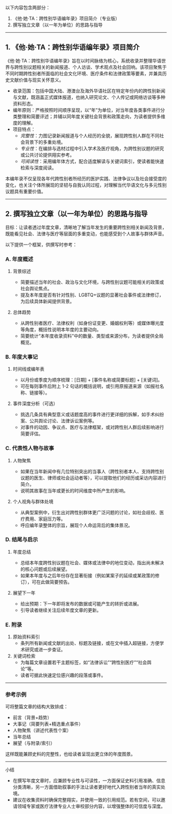 以下内容包含两部分：  
1. 《他·她·TA：跨性别华语编年录》项目简介（专业版）  
2. 撰写独立文章（以一年为单位）的思路与指导

---

## 1. 《他·她·TA：跨性别华语编年录》项目简介

《他·她·TA：跨性别华语编年录》旨在以时间脉络为核心，系统收录并整理华语世界与跨性别议题相关的新闻报道、个人访谈、学术观点及社会回响。该项目聚焦于不同时期跨性别者所面临的社会文化环境、医疗条件和法律政策等要素，并兼具历史文献价值与现实关怀意义。

- 收录范围：包括中国大陆、港澳台及海外华语社区在特定年份内的跨性别新闻与文献，既涵盖正式媒体报道，也纳入研究论文、个人传记或网络访谈等多种资料形态。  
- 编年原则：严格按照时间顺序呈现，以“年”为单位，对当年度各类事件进行分类整理和简要评述；并辅以同年度关键社会背景和政策走向，为读者提供多维度的理解。  
- 项目特点：  
  - *完整性*：力图记录新闻报道与个人经历的全貌，展现跨性别人群在不同社会背景下的多重处境。  
  - *专业性*：在编排与选材过程中引入学术及医疗视角，为跨性别议题的研究或公共讨论提供翔实参考。  
  - *可阅读性*：采用编年体方式，配合适度解读与关键词索引，使读者能快速检索与深度阅读。

本编年录不仅呈现各年代跨性别者所经历的医护实践、法律争议以及社会接受度的变化，也关注个体所展现的坚韧与自我认同过程，对理解当代华语文化与多元性别议题具有重要价值。

---

## 2. 撰写独立文章（以一年为单位）的思路与指导

目标：让读者透过年度文章，清晰地了解当年发生的重要跨性别相关新闻及背景，既能看见社会、法律与医疗等层面的多重变动，也能感受到个人故事与群体声音。

以下提供一个框架，供撰写时参考：

### A. 年度概述
1. 背景综述  
   - 简要描述当年的社会、政治与文化环境，与跨性别议题可能相关的政策或社会舆论焦点。  
   - 提及本年度是否有针对性别、LGBTQ+议题的显著社会事件或法律修订，为后续具体新闻提供背景。

2. 总体趋势  
   - 从跨性别者医疗、法律权利（如身份证变更、婚姻权利等）或媒体曝光度等角度，概括性说明本年度的主要动向。  
   - 简要统计“本年度收录资料”中的数量、类型或来源分布，为读者提供全局概览。

### B. 年度大事记
1. 时间线或编年表  
   - 以月份或季度为顺序梳理：\[日期\] + \[事件名称或简要标题\] + \[关键词\]。  
   - 可在每则事件后附上 1-2 句话的概括说明，或引用原报道来源（如报社名称、链接等）。

2. 事件深度分析（可选）  
   - 挑选几条具有典型意义或话题度高的事件进行更详细的拆解，如手术纠纷案、公共舆论讨论、法律诉讼案例等。  
   - 对事件的动因、争议点、医疗与法律框架，或对跨性别人群后续影响进行简要评估。

### C. 代表性人物与故事
1. 人物聚焦  
   - 如果在当年新闻中有几位特别突出的当事人（跨性别者本人、支持跨性别议题的医生、律师或社会运动者等），可以提取他们的经历或采访内容进行简介。  
   - 说明其故事在当年或更长的时间维度中所产生的影响。

2. 个人视角与群体处境  
   - 从典型案例中，衍生出对跨性别群体更广泛问题的讨论，如社会歧视、医疗费用、家庭压力等。  
   - 呼应编年录整体的宗旨，展现个人命运背后的集体景况。

### D. 结尾与启示
1. 年度总结  
   - 总结本年度跨性别议题在社会、媒体或法律中的地位变动，指出尚未解决的核心问题或后续展望。  
   - 如果本年度与之后年份存在显著衔接（例如某案子的延续或某政策的修订），可在此做简要预告。

2. 展望下一年  
   - 给出预期：下一年即将发布的数据或可能产生的转折或进展。  
   - 引导读者继续关注后续年度文章的更新。

### E. 附录
1. 原始资料索引  
   - 条列所有新闻或文献的出处、标题及链接，或在文中插入超链接，方便学术研究或进一步查证。  
2. 关键词检索  
   - 为每篇文章设置若干主题标签，如“法律诉讼”“跨性别医疗”“社会舆论”等。  
   - 读者可据此快速定位感兴趣的段落或事件。

---

### 参考示例
可将整篇文章的结构大致排成：  
- 前言（背景+趋势）  
- 大事记（简要列表+精选重点事件）  
- 人物聚焦（讲述代表性个案）  
- 当年总结  
- 展望（与附录/索引）

这样既能兼顾史料的完整性，也给读者呈现出更立体的年度图景。

---

小结  

- 在撰写年度文章时，应兼顾专业性与可读性，一方面保证史料引用准确、信息分类清晰，另一方面借助叙事的手法让读者更好地代入跨性别者当年的真实处境。  
- 建议在收集资料时确保完整翔实，并使用一致的引用规范。若有空间，可以邀请领域专家或医疗法律专业人士审校部分内容，以增强整体的可信度与深度。
